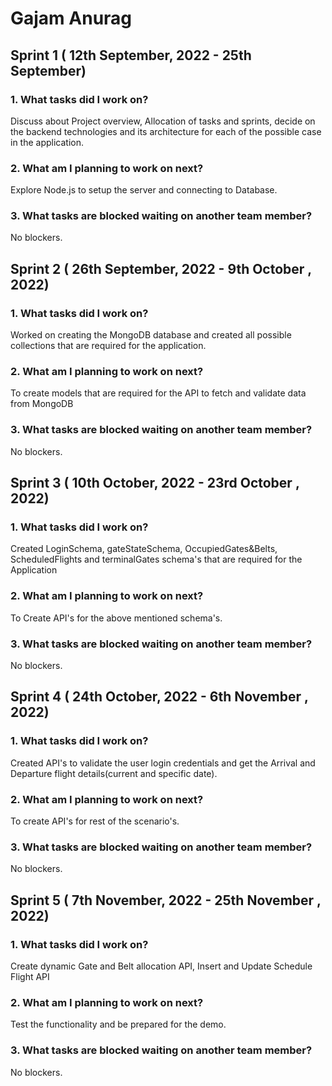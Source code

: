 

# Gajam Anurag

## Sprint 1 ( 12th September, 2022 - 25th September)

### 1. What tasks did I work on?

Discuss about Project overview, Allocation of tasks and sprints, decide on the backend technologies and its architecture for each of the possible case in the application.

### 2. What am I planning to work on next?

Explore Node.js to setup the server and connecting to Database.

### 3. What tasks are blocked waiting on another team member?

No blockers.

## Sprint 2 ( 26th September, 2022 - 9th October , 2022)

### 1. What tasks did I work on?

Worked on creating the MongoDB database and created all possible collections that are required for the application.

### 2. What am I planning to work on next?

To create models that are required for the API to fetch and validate data from MongoDB

### 3. What tasks are blocked waiting on another team member?

No blockers.

## Sprint 3 ( 10th October, 2022 - 23rd October , 2022)

### 1. What tasks did I work on?

Created LoginSchema, gateStateSchema, OccupiedGates&Belts, ScheduledFlights and terminalGates schema's that are required for the Application

### 2. What am I planning to work on next?

To Create API's for the above mentioned schema's.

### 3. What tasks are blocked waiting on another team member?

No blockers.

## Sprint 4 ( 24th October, 2022 - 6th November , 2022)

### 1. What tasks did I work on?

Created API's to validate the user login credentials and get the Arrival and Departure flight details(current and specific date).

### 2. What am I planning to work on next?
To create API's for rest of the scenario's.

### 3. What tasks are blocked waiting on another team member?

No blockers.

## Sprint 5 ( 7th November, 2022 - 25th November , 2022)

### 1. What tasks did I work on?

Create dynamic Gate and Belt allocation API, Insert and Update Schedule Flight API

### 2. What am I planning to work on next?

Test the functionality and be prepared for the demo.

### 3. What tasks are blocked waiting on another team member?

No blockers.

